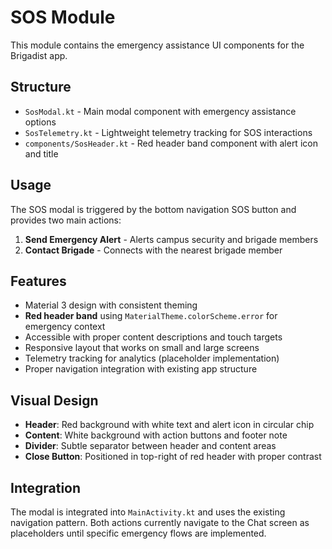 # SOS Module

This module contains the emergency assistance UI components for the Brigadist app.

## Structure

- `SosModal.kt` - Main modal component with emergency assistance options
- `SosTelemetry.kt` - Lightweight telemetry tracking for SOS interactions
- `components/SosHeader.kt` - Red header band component with alert icon and title

## Usage

The SOS modal is triggered by the bottom navigation SOS button and provides two main actions:

1. **Send Emergency Alert** - Alerts campus security and brigade members
2. **Contact Brigade** - Connects with the nearest brigade member

## Features

- Material 3 design with consistent theming
- **Red header band** using `MaterialTheme.colorScheme.error` for emergency context
- Accessible with proper content descriptions and touch targets
- Responsive layout that works on small and large screens
- Telemetry tracking for analytics (placeholder implementation)
- Proper navigation integration with existing app structure

## Visual Design

- **Header**: Red background with white text and alert icon in circular chip
- **Content**: White background with action buttons and footer note
- **Divider**: Subtle separator between header and content areas
- **Close Button**: Positioned in top-right of red header with proper contrast

## Integration

The modal is integrated into `MainActivity.kt` and uses the existing navigation pattern. Both actions currently navigate to the Chat screen as placeholders until specific emergency flows are implemented.
